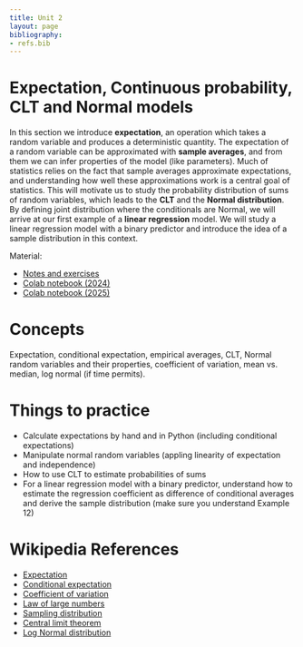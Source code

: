 ```yaml
---
title: Unit 2
layout: page
bibliography:
- refs.bib
---
```


# Expectation, Continuous probability, CLT and Normal models

In this section we introduce **expectation**, an operation which takes a random variable and produces a deterministic quantity. The expectation of a random variable can be approximated with **sample averages**, and from them we can infer properties of the model (like parameters). Much of statistics relies on the fact that sample averages approximate expectations, and understanding how well these approximations work is a central goal of statistics. This will motivate us to study the probability distribution of sums of random variables, which leads to the **CLT** and the **Normal distribution**.  By defining joint distribution where the conditionals are Normal, we will arrive at our first example of a **linear regression** model. We will study a linear regression model with a binary predictor and introduce the idea of a sample distribution in this context. 


Material: 
- [Notes and exercises](/public/latex_notes/unit2/unit2.pdf)
- [Colab notebook (2024)](https://colab.research.google.com/drive/1k3oTeSMmCrrNZ2z4P3EDGyzZONJAl1ZI?usp=sharing)
- [Colab notebook (2025)](https://colab.research.google.com/drive/1JMI1T8a2nk06Q3L6ZFpkYZGV4GIzk7dG?usp=sharing)

# Concepts

Expectation, conditional expectation, empirical averages, CLT, Normal random variables and their properties, coefficient of variation, mean vs. median, log normal (if time permits).

# Things to practice

- Calculate expectations by hand and in Python (including conditional expectations)
- Manipulate normal random variables  (appling linearity of expectation and independence)
- How to use CLT to estimate probabilities of sums
- For a linear regression model with a binary predictor, understand how to estimate the regression coefficient as difference of conditional averages and derive the sample distribution (make sure you understand Example 12)
  

# Wikipedia References

- [Expectation](https://en.wikipedia.org/wiki/Expected_value)
- [Conditional expectation](https://en.wikipedia.org/wiki/Conditional_expectation)
- [Coefficient of variation](https://en.wikipedia.org/wiki/Coefficient_of_variation)
- [Law of large numbers](https://en.wikipedia.org/wiki/Law_of_large_numbers)
- [Sampling distribution](https://en.wikipedia.org/wiki/Sampling_distribution)
- [Central limit theorem](https://en.wikipedia.org/wiki/Central_limit_theorem)
- [Log Normal distribution](https://en.wikipedia.org/wiki/Log-normal_distribution)
